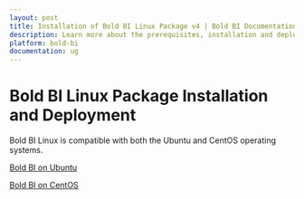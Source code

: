 ```yaml
---
layout: post
title: Installation of Bold BI Linux Package v4 | Bold BI Documentation
description: Learn more about the prerequisites, installation and deployment of the Embedded Bold BI v4.1 or older Linux package on Linux server with Nginx.
platform: bold-bi
documentation: ug
---
```


# Bold BI Linux Package Installation and Deployment

Bold BI Linux is compatible with both the Ubuntu and CentOS operating systems.

[Bold BI on Ubuntu](/deploying-bold-bi/deploying-in-linux/installation-and-deployment/v4.1-or-older/bold-bi-on-ubuntu/)

[Bold BI on CentOS](/deploying-bold-bi/deploying-in-linux/installation-and-deployment/v4.1-or-older/bold-bi-on-centos/)